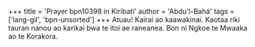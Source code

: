 +++
title = 'Prayer bpn10398 in Kiribati'
author = 'Abdu'l-Bahá'
tags = ['lang-gil', 'bpn-unsorted']
+++
Atuau! Kairai ao kaawakinai. Kaotaa riki tauran nanou ao karikai bwa te itoi ae raneanea.
Bon ni Ngkoe te Mwaaka ao te Korakora.
